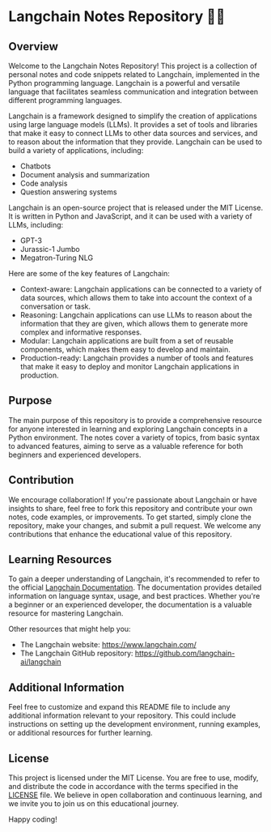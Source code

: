 # Langchain Notes Repository 🦜🔗

## Overview
Welcome to the Langchain Notes Repository! This project is a collection of personal notes and code snippets related to Langchain, implemented in the Python programming language. Langchain is a powerful and versatile language that facilitates seamless communication and integration between different programming languages.

Langchain is a framework designed to simplify the creation of applications using large language models (LLMs). It provides a set of tools and libraries that make it easy to connect LLMs to other data sources and services, and to reason about the information that they provide. Langchain can be used to build a variety of applications, including:
- Chatbots
- Document analysis and summarization
- Code analysis
- Question answering systems

Langchain is an open-source project that is released under the MIT License. It is written in Python and JavaScript, and it can be used with a variety of LLMs, including:
- GPT-3
- Jurassic-1 Jumbo
- Megatron-Turing NLG

Here are some of the key features of Langchain:
- Context-aware: Langchain applications can be connected to a variety of data sources, which allows them to take into account the context of a conversation or task.
- Reasoning: Langchain applications can use LLMs to reason about the information that they are given, which allows them to generate more complex and informative responses.
- Modular: Langchain applications are built from a set of reusable components, which makes them easy to develop and maintain.
- Production-ready: Langchain provides a number of tools and features that make it easy to deploy and monitor Langchain applications in production.


## Purpose
The main purpose of this repository is to provide a comprehensive resource for anyone interested in learning and exploring Langchain concepts in a Python environment. The notes cover a variety of topics, from basic syntax to advanced features, aiming to serve as a valuable reference for both beginners and experienced developers.


## Contribution
We encourage collaboration! If you're passionate about Langchain or have insights to share, feel free to fork this repository and contribute your own notes, code examples, or improvements. To get started, simply clone the repository, make your changes, and submit a pull request. We welcome any contributions that enhance the educational value of this repository.


## Learning Resources
To gain a deeper understanding of Langchain, it's recommended to refer to the official [Langchain Documentation](https://python.langchain.com/docs/get_started/quickstart). The documentation provides detailed information on language syntax, usage, and best practices. Whether you're a beginner or an experienced developer, the documentation is a valuable resource for mastering Langchain.

Other resources that might help you:
- The Langchain website: https://www.langchain.com/
- The Langchain GitHub repository: https://github.com/langchain-ai/langchain


## Additional Information
Feel free to customize and expand this README file to include any additional information relevant to your repository. This could include instructions on setting up the development environment, running examples, or additional resources for further learning.


## License
This project is licensed under the MIT License. You are free to use, modify, and distribute the code in accordance with the terms specified in the [LICENSE](LICENSE) file. We believe in open collaboration and continuous learning, and we invite you to join us on this educational journey.

Happy coding!
